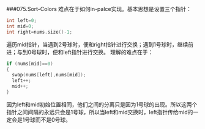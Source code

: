 ###075.Sort-Colors
难点在于如何in-palce实现。基本思想是设置三个指针：
```cpp
int left=0;
int mid=0;
int right=nums.size()-1;
```  
遍历mid指针，当遇到2号球时，便和right指针进行交换；遇到1号球时，继续前进；与到0号球时，便和left指针进行交换。
理解的难点在于：
```cpp
if (nums[mid]==0)
{
  swap(nums[left],nums[mid]);
  left++;
  mid++;
}
```
因为left和mid初始位置相同，他们之间的分离只是因为1号球的出现。所以这两个指针之间间隔的永远只会是1号球，所以当left和mid交换时，left指针传给mid的一定会是1号球而不是0号球。
